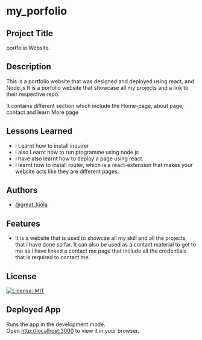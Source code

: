 # my_porfolio



## Project Title
portfolio Website.

## Description
This is a portfolio website that was designed and deployed using react, and Node.js
It is a porfolio website that showcase all my projects and a link to their respective repo.

It contains different section which include the Home-page, about page, contact and learn More page

## Lessons Learned
- I Learnt how to install inquirer
- I also Learnt how to run programme using node js
- I have also learnt how to deploy a page using react.
- I learnt how to install router, which is a react-extension that makes your website acts
like they are different pages.

## Authors
- [@great_kiola](https://github.com/Great-kiola)

## Features
- It is a website that is used to showcae all my skill and all the projects that i have done so far.
It can also be used as a contact material to get to me as i have linked a contact me page that include all
the credentials that is required to contact me.

## License
[![License: MIT](https://img.shields.io/badge/License-MIT-yellow.svg)](https://opensource.org/licenses/MIT)

## Deployed App
Runs the app in the development mode.\
Open [http://localhost:3000](http://localhost:3000) to view it in your browser.